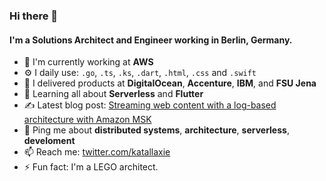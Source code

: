 ### Hi there 👋

#### I'm a Solutions Architect and Engineer working in Berlin, Germany.

- 🏢 I'm currently working at **AWS**
- ⚙️ I daily use: `.go`, `.ts`, `.ks`, `.dart`, `.html`, `.css` and `.swift`
- 🚀 I delivered products at **DigitalOcean**, **Accenture**, **IBM**, and **FSU Jena**
- 🌱 Learning all about **Serverless** and **Flutter**
- ✍️ Latest blog post: [Streaming web content with a log-based architecture with Amazon MSK](https://aws-blogs-prod.amazon.com/big-data/streaming-web-content-with-a-log-based-architecture-with-amazon-msk/)
- 💬 Ping me about **distributed systems**, **architecture**, **serverless**, **develoment**
- 📫 Reach me: [twitter.com/katallaxie](https://twitter.com/katallaxie)
- ⚡️ Fun fact: I'm a LEGO architect.
